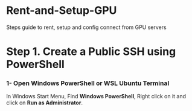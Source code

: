# Rent-and-Setup-GPU
Steps guide to rent, setup and config connect from GPU servers

# Step 1. Create a Public SSH using PowerShell
### 1- Open Windows PowerShell or WSL Ubuntu Terminal
In Windows Start Menu, Find **Windows PowerShell**, Right click on it and click on **Run as Administrator**.
